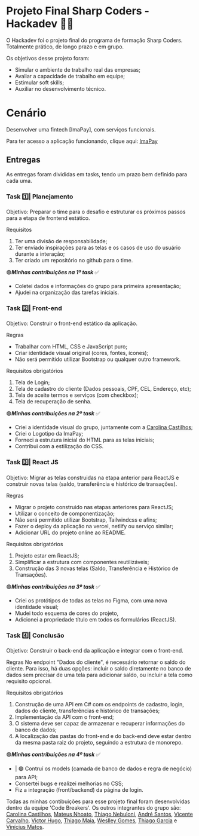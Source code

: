 # Projeto Final Sharp Coders - Hackadev 👩‍💻

O Hackadev foi o projeto final do programa de formação Sharp Coders. Totalmente prático, de longo prazo e em grupo. 

Os objetivos desse projeto foram:
- Simular o ambiente de trabalho real das empresas;
- Avaliar a capacidade de trabalho em equipe; 
- Estimular soft skills;
- Auxiliar no desenvolvimento técnico.

# Cenário 
Desenvolver uma fintech [ImaPay], com serviços funcionais.

Para ter acesso a aplicação funcionando, clique aqui: [ImaPay](https://imapay.netlify.app/)

## Entregas
As entregas foram divididas em tasks, tendo um prazo bem definido para cada uma. 

### Task 1️⃣| Planejamento 
Objetivo: Preparar o time para o desafio e estruturar os próximos passos para a etapa de frontend estático.

Requisitos
1. Ter uma divisão de responsabilidade;
2. Ter enviado inspirações para as telas e os casos de uso do usuário durante a interação;
3. Ter criado um repositório no github para o time.

🟢**_Minhas contribuições na 1º task_** ✅
- Coletei dados e informações do grupo para primeira apresentação;
- Ajudei na organização das tarefas iniciais.

### Task 2️⃣| Front-end
Objetivo: Construir o front-end estático da aplicação.

Regras 
- Trabalhar com HTML, CSS e JavaScript puro;
- Criar identidade visual original (cores, fontes, ícones);
- Não será permitido utilizar Bootstrap ou qualquer outro framework.

Requisitos obrigatórios
1. Tela de Login;
2. Tela de cadastro do cliente (Dados pessoais, CPF, CEL, Endereço, etc);
3. Tela de aceite termos e serviços (com checkbox);
4. Tela de recuperação de senha.

🟢**_Minhas contribuições na 2º task_** ✅
- Criei a identidade visual do grupo, juntamente com a [Carolina Castilhos](https://github.com/carolinacastilhos);
- Criei o Logotipo da ImaPay;
-  Forneci a estrutura inicial do HTML para as telas iniciais;
- Contribui com a estilização do CSS.

### Task 3️⃣| React JS
Objetivo: Migrar as telas construidas na etapa anterior para ReactJS e construir novas telas (saldo, transferência e histórico de transações).

Regras 
- Migrar o projeto construido nas etapas anteriores para ReactJS;
- Utilizar o conceito de componentização;
- Não será permitido utilizar Bootstrap, Tailwindcss e afins;
- Fazer o deploy da aplicação na vercel, netlify ou serviço similar;
- Adicionar URL do projeto online ao README.

Requisitos obrigatórios
1. Projeto estar em ReactJS;
2. Simplificar a estrutura com componentes reutilizáveis;
3. Construção das 3 novas telas (Saldo, Transferência e Histórico de Transações).

🟢**_Minhas contribuições na 3º task_** ✅
- Criei os protótipos de todas as telas no Figma, com uma nova identidade visual; 
- Mudei todo esquema de cores do projeto, 
- Adicionei a propriedade título em todos os formulários (ReactJS).

### Task 4️⃣| Conclusão
Objetivo: Construir o back-end da aplicação e integrar com o front-end.

Regras
No endpoint "Dados do cliente", é necessário retornar o saldo do cliente. Para isso, há duas opções: incluir o saldo diretamente no banco de dados sem precisar de uma tela para adicionar saldo, ou incluir a tela como requisito opcional.

Requisitos obrigatórios
1. Construção de uma API em C# com os endpoints de cadastro, login, dados do cliente, transferências e histórico de transações;
2. Implementação da API com o front-end;
3. O sistema deve ser capaz de armazenar e recuperar informações do banco de dados;
4. A localização das pastas do front-end e do back-end deve estar dentro da mesma pasta raiz do projeto, seguindo a estrutura de monorepo.

🟢**_Minhas contribuições na 4º task_** ✅
- | 🟢 Contruí os models (camada de banco de dados e regra de negócio) para API;
- Consertei bugs e realizei melhorias no CSS;
- Fiz a integração (front/backend) da página de login. 

Todas as minhas contibuições para esse projeto final foram desenvolvidas dentro da equipe 'Code Breakers'. Os outros integrantes do grupo são: [Carolina Castilhos](https://github.com/carolinacastilhos), [Mateus Nhoato](https://github.com/MateusNhoato), [Thiago Nebuloni](https://github.com/thiagonebuloni), [André Santos](https://github.com/devandresantos), [Vicente Carvalho](https://github.com/Vicentecarvalho-3600), [Victor Hugo](https://github.com/victorhugomr), [Thiago Maia](https://github.com/TmFioravanti), [Weslley Gomes](https://github.com/weslleyjoaquim), [Thiago Garcia](https://github.com/ThGarcia) e [Vinícius Matos](https://github.com/Vinnizius1).
